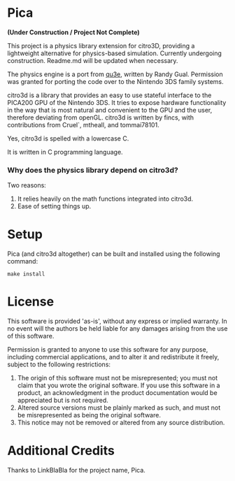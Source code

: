 # Pica

**(Under Construction / Project Not Complete)**

This project is a physics library extension for citro3D, providing a lightweight alternative for physics-based simulation. Currently undergoing construction. Readme.md will be updated when necessary. 

The physics engine is a port from [qu3e](https://github.com/RandyGaul/qu3e), written by Randy Gual. Permission was granted for porting the code over to the Nintendo 3DS family systems.

citro3d is a library that provides an easy to use stateful interface to the PICA200 GPU of the Nintendo 3DS. It tries to expose hardware functionality in the way that is most natural and convenient to the GPU and the user, therefore deviating from openGL. citro3d is written by fincs, with contributions from Cruel`, mtheall, and tommai78101.

Yes, citro3d is spelled with a lowercase C.

It is written in C programming language.

### Why does the physics library depend on citro3d?

Two reasons:

1. It relies heavily on the math functions integrated into citro3d.
2. Ease of setting things up.

# Setup

Pica (and citro3d altogether) can be built and installed using the following command:

    make install

# License

  This software is provided 'as-is', without any express or implied
  warranty.  In no event will the authors be held liable for any
  damages arising from the use of this software.

  Permission is granted to anyone to use this software for any
  purpose, including commercial applications, and to alter it and
  redistribute it freely, subject to the following restrictions:

  1. The origin of this software must not be misrepresented; you
     must not claim that you wrote the original software. If you use
     this software in a product, an acknowledgment in the product
     documentation would be appreciated but is not required.
  2. Altered source versions must be plainly marked as such, and
     must not be misrepresented as being the original software.
  3. This notice may not be removed or altered from any source
     distribution.

# Additional Credits

Thanks to LinkBlaBla for the project name, Pica.